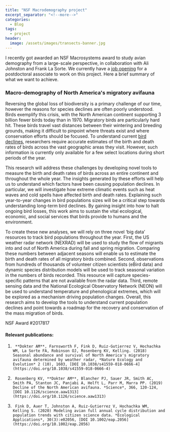 ```yaml
---
title: "NSF Macrodemography project"
excerpt_separator: "<!--more-->"
categories:
  - Blog
tags:
  - project
header:
  image: /assets/images/transects-banner.jpg
---
```


I recently got awarded an NSF Macrosystems award to study avian demography from a large-scale perspective, in collaboration with Ali Johnston and Frank La Sorte. We currently have  a [job opening](/opportunities/) for a postdoctoral associate to work on this project. Here a brief summary of what we want to achieve.

### Macro-demography of North America's migratory avifauna

Reversing the global loss of biodiversity is a primary challenge of our time, however the reasons for species declines are often poorly understood. Birds exemplify this crisis, with the North American continent supporting 3 billion fewer birds today than in 1970. Migratory birds are particularly hard hit. These birds travel vast distances between their wintering and breeding grounds, making it difficult to pinpoint where threats exist and where conservation efforts should be focused. To understand current [bird declines](/blog/3billionbirds), researchers require accurate estimates of the birth and death rates of birds across the vast geographic areas they visit. However, such information is currently only available for a few select locations during short periods of the year.

This research will address these challenges by developing novel tools to measure the birth and death rates of birds across an entire continent and throughout the whole year. The insights generated by these efforts will help us to understand which factors have been causing population declines. In particular, we will investigate how extreme climatic events such as heat waves and cold spells have affected birth and death rates. Explaining such year-to-year changes in bird populations sizes will be a critical step towards understanding long-term bird declines. By gaining insight into how to halt ongoing bird losses, this work aims to sustain the vital ecological, economic, and social services that birds provide to humans and the environment. 

To create these new analyses, we will rely on three novel ‘big data’ resources to track bird populations throughout the year. First, the US weather radar network (NEXRAD) will be used to study the flow of migrants into and out of North America during fall and spring migration. Comparing these numbers between adjacent seasons will enable us to estimate the birth and death rates of all migratory birds combined. Second, observations from hundreds of thousands of volunteer citizen scientists (eBird data) and dynamic species distribution models will be used to track seasonal variation in the numbers of birds recorded. This resource will capture species-specific patterns that are not available from the radar data. Third, remote sensing data and the National Ecological Observatory Network (NEON) will be used to understand temperature and phenological extremes, which will be explored as a mechanism driving population changes. Overall, this research aims to develop the tools to understand current population declines and point towards a roadmap for the recovery and conservation of the mass migration of birds. 

NSF Award #2017817


#### Relevant publications:
1.      **Dokter AM**, Farnsworth F, Fink D, Ruiz-Gutierrez V, Hochachka WM, La Sorte FA, Robinson OJ, Rosenberg KV, Kelling. (2018) Seasonal abundance and survival of North America's migratory avifauna determined by weather radar, *Nature Ecology and Evolution* 2 (10), 1603, [DOI 10.1038/s41559-018-0666-4](https://doi.org/10.1038/s41559-018-0666-4)
1.      Rosenberg KV, **Dokter AM**, Blancher PJ, Sauer JR, Smith AC, Smith PA, Stanton JC, Panjabi A, Helft L, Parr M, Marra PP. (2019) Decline of the North American avifauna. *Science*, 366, 120-124, [DOI 10.1126/science.aaw1313](https://doi.org/10.1126/science.aaw1313)
1.      Fink D, Auer T, Johnston A, Ruiz‐Gutierrez V, Hochachka WM, Kelling S. (2020) Modeling avian full annual cycle distribution and population trends with citizen science data. *Ecological Applications*, 30(3):e02056, [DOI 10.1002/eap.2056](https://doi.org/10.1002/eap.2056)
